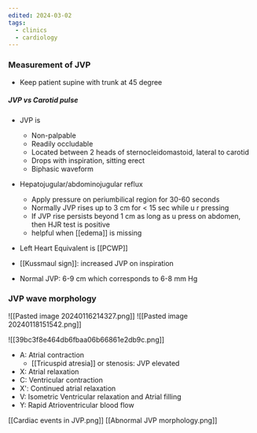 ```yaml
---
edited: 2024-03-02
tags:
  - clinics
  - cardiology
---
```

### Measurement of JVP
- Keep patient supine with trunk at 45 degree
##### JVP vs Carotid pulse
- JVP is 
	- Non-palpable
	- Readily occludable
	- Located between 2 heads of sternocleidomastoid, lateral to carotid
	- Drops with inspiration, sitting erect
	- Biphasic waveform

- Hepatojugular/abdominojugular reflux 
	- Apply pressure on periumbilical region for 30-60 seconds
	- Normally JVP rises up to 3 cm for < 15 sec while u r pressing
	- If JVP rise persists beyond 1 cm as long as u press on abdomen, then HJR test is positive
	- helpful when [[edema]] is missing
- Left Heart Equivalent is [[PCWP]] 
- [[Kussmaul sign]]: increased JVP on inspiration
- Normal JVP: 6-9 cm which corresponds to 6-8 mm Hg 
### JVP wave morphology
![[Pasted image 20240116214327.png]]
![[Pasted image 20240118151542.png]]

![[39bc3f8e464db6fbaa06b66861e2db9c.png]]
- A: Atrial contraction
	- [[Tricuspid atresia]] or stenosis: JVP elevated
- X: Atrial  relaxation
- C: Ventricular contraction
- X': Continued atrial relaxation
- V: Isometric Ventricular relaxation and Atrial filling
- Y: Rapid Atrioventricular blood flow 

[[Cardiac events in JVP.png]]
[[Abnormal JVP morphology.png]] 
